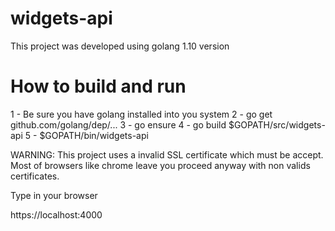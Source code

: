 # widgets-api

This project was developed using golang 1.10 version

# How to build and run

1 - Be sure you have golang installed into you system
2 - go get github.com/golang/dep/...
3 - go ensure
4 - go build $GOPATH/src/widgets-api
5 - $GOPATH/bin/widgets-api

WARNING: This project uses a invalid SSL certificate which must be accept. Most of browsers like chrome leave you proceed anyway with non valids certificates.

Type in your browser

https://localhost:4000
